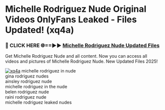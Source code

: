 # Michelle Rodriguez Nude Original Videos 0nlyFans Leaked - Files Updated! (xq4a)

<h3>🔴 CLICK HERE 🌐==►► <a href="https://tinyurl.com/yc6ubb5a" rel="nofollow">Michelle Rodriguez Nude Updated Files</a></h3>

Get Michelle Rodriguez Nude and all content. Now you can access all videos and pictures of Michelle Rodriguez Nude. New Updated Files 2025!

[![xq4a](https://i.imgur.com/7eu0CRL.gif)](https://tinyurl.com/yc6ubb5a)
michelle rodriguez in nude<br>
gina rodriguez nudes<br>
ainsley rodriguez nude<br>
michelle rodriguez in the nude<br>
belen rodriguez nude<br>
raini rodriguez nude<br>
michelle rodriguez leaked nudes